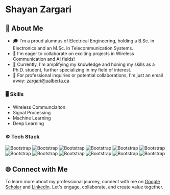 # Shayan Zargari

## 📝 About Me
* 🎓  I'm a proud alumnus of Electrical Engineering, holding a B.Sc. in Electronics and an M.Sc. in Telecommunication Systems.
* 🤝  I'm eager to collaborate on exciting projects in Wireless Communication and AI fields!
* 🎯 Currently, I'm amplifying my knowledge and honing my skills as a Ph.D. student, further specializing in my field of interest.
* 📨 For professional inquiries or potential collaborations, I'm just an email away:  [zargari@ualberta.ca](mailto:zargari@ualberta.ca)

### 🖥 Skills

- Wireless Communciaiton
- Signal Processing
- Machine Learning
- Deep Learning
### ⚙️ Tech Stack

![Bootstrap](https://img.shields.io/badge/-Python-05122A?style=flat-square&logo=Python&color=353535) ![Bootstrap](https://img.shields.io/badge/-C%2B%2B-05122A?style=flat-square&logo=C++&color=353535) ![Bootstrap](https://img.shields.io/badge/-MATLAB-05122A?style=flat-square&logo=MATLAB&color=353535) ![Bootstrap](https://img.shields.io/badge/-TensorFlow-05122A?style=flat-square&logo=TensorFlow&color=353535) ![Bootstrap](https://img.shields.io/badge/-PyTorch-05122A?style=flat-square&logo=PyTorch&color=353535) ![Bootstrap](https://img.shields.io/badge/-SciPy-05122A?style=flat-square&logo=SciPy&color=353535) ![Bootstrap](https://img.shields.io/badge/-Scikit%20Learn-05122A?style=flat-square&logo=Scikit-Learn&color=353535) ![Bootstrap](https://img.shields.io/badge/-Pandas-05122A?style=flat-square&logo=Pandas&color=353535) ![Bootstrap](https://img.shields.io/badge/-Numpy-05122A?style=flat-square&logo=Numpy&color=353535) ![Bootstrap](https://img.shields.io/badge/-Matplotlib-05122A?style=flat-square&logo=Matplotlib&color=353535) ![Bootstrap](https://img.shields.io/badge/-Visual%20Studio%20Code-05122A?style=flat-square&logo=Visual-Studio-Code&color=353535) ![Bootstrap](https://img.shields.io/badge/-LaTeX-05122A?style=flat-square&logo=LaTeX&color=353535)


## 🌐 Connect with Me 
To learn more about my professional journey, connect with me on [Google Scholar](https://scholar.google.com/citations?user=FS1X-SYAAAAJ&hl=en) and [LinkedIn](https://www.linkedin.com/in/shayan-zargari-0214b7184/). Let's engage, collaborate, and create value together.
